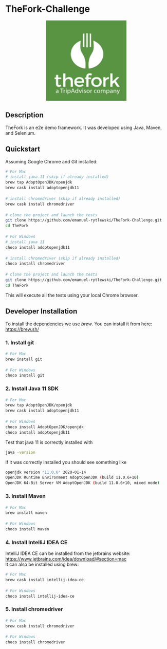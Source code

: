# TheFork-Challenge

<p align="center">
  <img src="images/logo.png" width="250" height="250"/>
</p>

## Description

TheFork is an e2e demo framework. It was developed using Java, Maven, and Selenium.

## Quickstart

Assuming Google Chrome and Git installed:

```bash
# For Mac
# install java 11 (skip if already installed)
brew tap AdoptOpenJDK/openjdk
brew cask install adoptopenjdk11

# install chromedriver (skip if already installed)
brew cask install chromedriver

# clone the project and launch the tests
git clone https://github.com/emanuel-rytlewski/TheFork-Challenge.git
cd TheFork

# For Windows
# install java 11 
choco install adoptopenjdk11

# install chromedriver (skip if already installed)
choco install chromedriver

# clone the project and launch the tests
git clone https://github.com/emanuel-rytlewski/TheFork-Challenge.git
cd TheFork 
```

This will execute all the tests using your local Chrome browser.


## Developer Installation

To install the dependencies we use *brew*. You can install it from here: <https://brew.sh/>

### 1. Install git

```bash
# For Mac
brew install git

# For Windows
choco install git
```

### 2. Install Java 11 SDK

```bash
# For Mac
brew tap AdoptOpenJDK/openjdk
brew cask install adoptopenjdk11

# For Windows
choco install AdoptOpenJDK/openjdk
choco install adoptopenjdk11
```

Test that java 11 is correctly installed with

```bash
java -version
```

If it was correctly installed you should see something like

 ```bash
openjdk version "11.0.6" 2020-01-14
OpenJDK Runtime Environment AdoptOpenJDK (build 11.0.6+10)
OpenJDK 64-Bit Server VM AdoptOpenJDK (build 11.0.6+10, mixed mode)
```

### 3. Install Maven

```bash
# For Mac
brew install maven

# For Windows
choco install maven
```

### 4. Install IntelliJ IDEA CE

IntelliJ IDEA CE can be installed from the jetbrains website: <https://www.jetbrains.com/idea/download/#section=mac>  
It can also be installed using brew:

```bash
# For Mac
brew cask install intellij-idea-ce

# For Windows
choco install intellij-idea-ce
```

### 5. Install chromedriver

```bash
# For Mac
brew cask install chromedriver

# For Windows
choco install chromedriver
```




